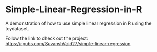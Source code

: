 # Simple-Linear-Regression-in-R
A demonstration of how to use simple linear regression in R using the toydataset. 

Follow the link to check out the project: https://rpubs.com/SuvanshVaid27/simple-linear-regression
